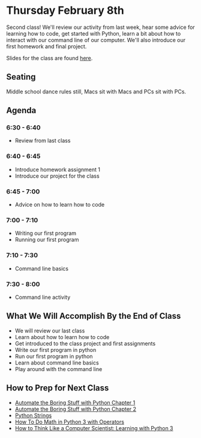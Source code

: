 # Thursday February 8th
Second class! We'll review our activity from last week, hear some advice for learning how to code, get started with Python, learn a bit about how to interact with our command line of our computer. We'll also introduce our first homework and final project.

Slides for the class are found [here](http://jessicagarson.com/NYU-Intro-to-Python-Feb-8th/).

## Seating
Middle school dance rules still, Macs sit with Macs and PCs sit with PCs.

## Agenda
### 6:30 - 6:40
- Review from last class
### 6:40 - 6:45
- Introduce homework assignment 1
- Introduce our project for the class
### 6:45 - 7:00
- Advice on how to learn how to code
### 7:00 - 7:10
- Writing our first program
- Running our first program
### 7:10 - 7:30
- Command line basics
### 7:30 - 8:00
- Command line activity

## What We Will Accomplish By the End of Class
- We will review our last class
- Learn about how to learn how to code
- Get introduced to the class project and first assignments
- Write our first program in python
- Run our first program in python
- Learn about command line basics
- Play around with the command line

## How to Prep for Next Class
- [Automate the Boring Stuff with Python Chapter 1](https://automatetheboringstuff.com/chapter1/)
- [Automate the Boring Stuff with Python Chapter 2](https://automatetheboringstuff.com/chapter2/)
- [Python Strings](https://developers.google.com/edu/python/strings)
- [How To Do Math in Python 3 with Operators](https://www.digitalocean.com/community/tutorials/how-to-do-math-in-python-3-with-operators)
- [How to Think Like a Computer Scientist: Learning with Python 3](http://openbookproject.net/thinkcs/python/english3e/conditionals.html)
